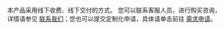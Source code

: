 本产品采用线下收费、线下交付的方式。
您可以联系客服人员，进行购买咨询，详情请参见 [联系我们](https://cloud.tencent.com/document/product/1559/70591)；您也可以提交定制化申请，具体请单击前往 [需求申请](https://cloud.tencent.com/apply/p/m233k74eoc)。